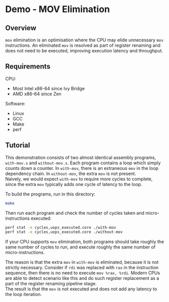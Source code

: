 # Demo - MOV Elimination

## Overview

`mov` elimination is an optimisation where the CPU may elide unnecessary `mov` instructions. An eliminated `mov` is resolved as part of register renaming and does not need to be executed, improving execution latency and throughput.

## Requirements

CPU:

- Most Intel x86-64 since Ivy Bridge
- AMD x86-64 since Zen

Software:

- Linux
- GCC
- Make
- perf

## Tutorial

This demonstration consists of two almost identical assembly programs, `with-mov.s` and `without-mov.s`. Each program contains a loop which simply counts down a counter. In `with-mov`, there is an extraneous `mov` in the loop dependency chain. In `without-mov`, the extra `mov` is not present.  
Naively, we would expect `with-mov` to require more cycles to complete, since the extra `mov` typically adds one cycle of latency to the loop.

To build the programs, run in this directory:

```bash
make
```

Then run each program and check the number of cycles taken and micro-instructions executed:

```bash
perf stat -e cycles,uops_executed.core ./with-mov
perf stat -e cycles,uops_executed.core ./without-mov
```

If your CPU supports `mov` elimination, both programs should take roughly the same number of cycles to run, and execute roughly the same number of micro-instructions.

The reason is that the extra `mov` in `with-mov` is eliminated, because it is not strictly necessary. Consider if `rdi` was replaced with `rax` in the instruction sequence, then there is no need to execute `mov %rax, %rdi`. Modern CPUs are able to detect scenario like this and do such register replacement as a part of the register renaming pipeline stage.  
The result is that the `mov` is not executed and does not add any latency to the loop iteration.
